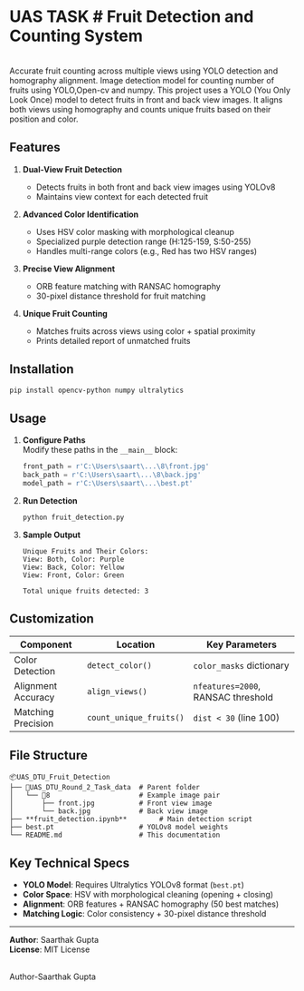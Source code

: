 # UAS TASK # Fruit Detection and Counting System  
<br>
Accurate fruit counting across multiple views using YOLO detection and homography alignment. Image detection model for counting number of fruits using YOLO,Open-cv and numpy.
This project uses a YOLO (You Only Look Once) model to detect fruits in front and back view images. It aligns both views using homography and counts unique fruits based on their position and color.

## Features  

1. **Dual-View Fruit Detection**  
   - Detects fruits in both front and back view images using YOLOv8  
   - Maintains view context for each detected fruit  

2. **Advanced Color Identification**  
   - Uses HSV color masking with morphological cleanup  
   - Specialized purple detection range (H:125-159, S:50-255)  
   - Handles multi-range colors (e.g., Red has two HSV ranges)  

3. **Precise View Alignment**  
   - ORB feature matching with RANSAC homography  
   - 30-pixel distance threshold for fruit matching  

4. **Unique Fruit Counting**  
   - Matches fruits across views using color + spatial proximity  
   - Prints detailed report of unmatched fruits  

## Installation  
```bash
pip install opencv-python numpy ultralytics
```

## Usage  
1. **Configure Paths**  
   Modify these paths in the `__main__` block:  
   ```python
   front_path = r'C:\Users\saart\...\8\front.jpg'
   back_path = r'C:\Users\saart\...\8\back.jpg'
   model_path = r'C:\Users\saart\...\best.pt'
   ```

2. **Run Detection**  
   ```bash
   python fruit_detection.py
   ```

3. **Sample Output**  
   ```
   Unique Fruits and Their Colors:
   View: Both, Color: Purple
   View: Back, Color: Yellow
   View: Front, Color: Green

   Total unique fruits detected: 3
   ```

## Customization  

| Component            | Location                     | Key Parameters                 |
|----------------------|------------------------------|--------------------------------|
| Color Detection      | `detect_color()`             | `color_masks` dictionary       |
| Alignment Accuracy   | `align_views()`              | `nfeatures=2000`, RANSAC threshold |
| Matching Precision   | `count_unique_fruits()`      | `dist < 30` (line 100)         |

## File Structure  
```
📦UAS_DTU_Fruit_Detection
├── 📂UAS_DTU_Round_2_Task_data  # Parent folder
│   └── 📂8                      # Example image pair
│       ├── front.jpg           # Front view image
│       └── back.jpg            # Back view image
├── **fruit_detection.ipynb**        # Main detection script
├── best.pt                     # YOLOv8 model weights
└── README.md                   # This documentation
```

## Key Technical Specs  
- **YOLO Model**: Requires Ultralytics YOLOv8 format (`best.pt`)  
- **Color Space**: HSV with morphological cleaning (opening + closing)  
- **Alignment**: ORB features + RANSAC homography (50 best matches)  
- **Matching Logic**: Color consistency + 30-pixel distance threshold  

---

**Author**: Saarthak Gupta  
**License**: MIT License

<br>
Author-Saarthak Gupta

